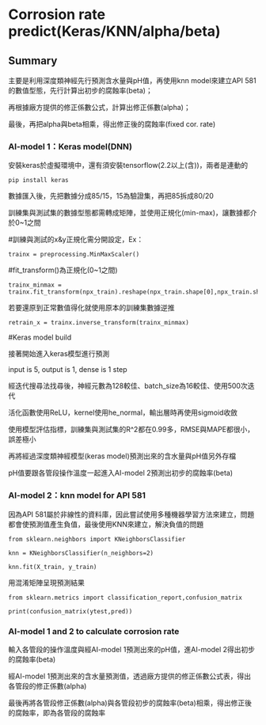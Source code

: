 # Corrosion rate predict(Keras/KNN/alpha/beta)

## Summary
主要是利用深度類神經先行預測含水量與pH值，再使用knn model來建立API 581的數值型態，先行計算出初步的腐蝕率(beta)；

再根據廠方提供的修正係數公式，計算出修正係數(alpha)；

最後，再把alpha與beta相乘，得出修正後的腐蝕率(fixed cor. rate)

### AI-model 1：Keras model(DNN)

安裝keras於虛擬環境中，還有須安裝tensorflow(2.2以上(含))，兩者是連動的
```
pip install keras
```

數據匯入後，先把數據分成85/15，15為驗證集，再把85拆成80/20

訓練集與測試集的數據型態都需轉成矩陣，並使用正規化(min-max)，讓數據都介於0~1之間

#訓練與測試的x&y正規化需分開設定，Ex：
```
trainx = preprocessing.MinMaxScaler()
```

#fit_transform()為正規化(0~1之間)
```
trainx_minmax = trainx.fit_transform(npx_train).reshape(npx_train.shape[0],npx_train.shape[1])
```

若要還原到正常數值得化就使用原本的訓練集數據逆推
```
retrain_x = trainx.inverse_transform(trainx_minmax)
```
#Keras model build

接著開始進入keras模型進行預測

input is 5, output is 1, dense is 1 step

經迭代搜尋法找尋後，神經元數為128較佳、batch_size為16較佳、使用500次迭代

活化函數使用ReLU，kernel使用he_normal，輸出層時再使用sigmoid收斂

使用模型評估指標，訓練集與測試集的R^2都在0.99多，RMSE與MAPE都很小，誤差極小

再將經過深度類神經模型(keras model)預測出來的含水量與pH值另外存檔

pH值要跟各管段操作溫度一起進入AI-model 2預測出初步的腐蝕率(beta)

### AI-model 2：knn model for API 581

因為API 581屬於非線性的資料庫，因此嘗試使用多種機器學習方法來建立，問題都會使預測值產生負值，最後使用KNN來建立，解決負值的問題

```
from sklearn.neighbors import KNeighborsClassifier

knn = KNeighborsClassifier(n_neighbors=2)

knn.fit(X_train, y_train)
```

用混淆矩陣呈現預測結果
```
from sklearn.metrics import classification_report,confusion_matrix

print(confusion_matrix(ytest,pred))
```

### AI-model 1 and 2 to calculate corrosion rate

輸入各管段的操作溫度與經AI-model 1預測出來的pH值，進AI-model 2得出初步的腐蝕率(beta)

經AI-model 1預測出來的含水量預測值，透過廠方提供的修正係數公式表，得出各管段的修正係數(alpha)

最後再將各管段修正係數(alpha)與各管段初步的腐蝕率(beta)相乘，得出修正後的腐蝕率，即為各管段的腐蝕率
